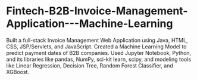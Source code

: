# Fintech-B2B-Invoice-Management-Application---Machine-Learning
Built a full-stack Invoice Management Web Application using Java, HTML, CSS, JSP/Servlets, and JavaScript. 
Created a Machine Learning Model to predict payment dates of B2B companies. 
Used Jupyter Notebook, Python, and its libraries like pandas, NumPy, sci-kit learn, scipy, and modeling tools like Linear Regression, Decision Tree, Random Forest Classifier, and XGBoost.
